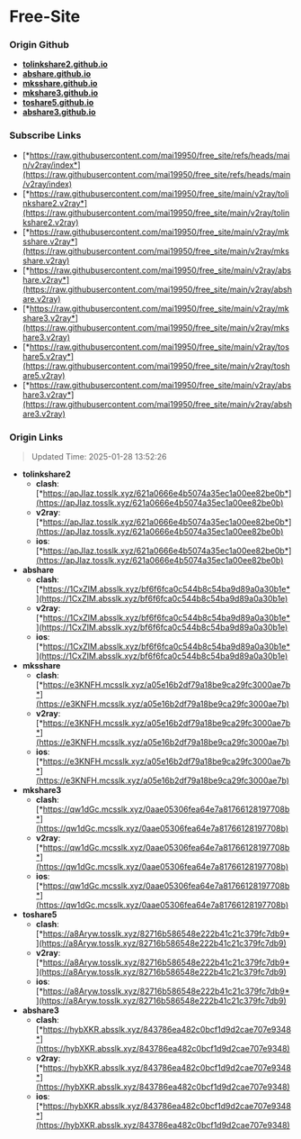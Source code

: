 # Free-Site

### Origin Github

- [**tolinkshare2.github.io**](https://github.com/tolinkshare2/tolinkshare2.github.io)
- [**abshare.github.io**](https://github.com/abshare/abshare.github.io)
- [**mksshare.github.io**](https://github.com/mksshare/mksshare.github.io)
- [**mkshare3.github.io**](https://github.com/mkshare3/mkshare3.github.io)
- [**toshare5.github.io**](https://github.com/toshare5/toshare5.github.io)
- [**abshare3.github.io**](https://github.com/abshare3/abshare3.github.io)

### Subscribe Links

- [*https://raw.githubusercontent.com/mai19950/free_site/refs/heads/main/v2ray/index*](https://raw.githubusercontent.com/mai19950/free_site/refs/heads/main/v2ray/index)
- [*https://raw.githubusercontent.com/mai19950/free_site/main/v2ray/tolinkshare2.v2ray*](https://raw.githubusercontent.com/mai19950/free_site/main/v2ray/tolinkshare2.v2ray)
- [*https://raw.githubusercontent.com/mai19950/free_site/main/v2ray/mksshare.v2ray*](https://raw.githubusercontent.com/mai19950/free_site/main/v2ray/mksshare.v2ray)
- [*https://raw.githubusercontent.com/mai19950/free_site/main/v2ray/abshare.v2ray*](https://raw.githubusercontent.com/mai19950/free_site/main/v2ray/abshare.v2ray)
- [*https://raw.githubusercontent.com/mai19950/free_site/main/v2ray/mkshare3.v2ray*](https://raw.githubusercontent.com/mai19950/free_site/main/v2ray/mkshare3.v2ray)
- [*https://raw.githubusercontent.com/mai19950/free_site/main/v2ray/toshare5.v2ray*](https://raw.githubusercontent.com/mai19950/free_site/main/v2ray/toshare5.v2ray)
- [*https://raw.githubusercontent.com/mai19950/free_site/main/v2ray/abshare3.v2ray*](https://raw.githubusercontent.com/mai19950/free_site/main/v2ray/abshare3.v2ray)

### Origin Links

> Updated Time: 2025-01-28 13:52:26

- **tolinkshare2**
  - **clash**: [*https://apJIaz.tosslk.xyz/621a0666e4b5074a35ec1a00ee82be0b*](https://apJIaz.tosslk.xyz/621a0666e4b5074a35ec1a00ee82be0b)
  - **v2ray**: [*https://apJIaz.tosslk.xyz/621a0666e4b5074a35ec1a00ee82be0b*](https://apJIaz.tosslk.xyz/621a0666e4b5074a35ec1a00ee82be0b)
  - **ios**: [*https://apJIaz.tosslk.xyz/621a0666e4b5074a35ec1a00ee82be0b*](https://apJIaz.tosslk.xyz/621a0666e4b5074a35ec1a00ee82be0b)
- **abshare**
  - **clash**: [*https://1CxZIM.absslk.xyz/bf6f6fca0c544b8c54ba9d89a0a30b1e*](https://1CxZIM.absslk.xyz/bf6f6fca0c544b8c54ba9d89a0a30b1e)
  - **v2ray**: [*https://1CxZIM.absslk.xyz/bf6f6fca0c544b8c54ba9d89a0a30b1e*](https://1CxZIM.absslk.xyz/bf6f6fca0c544b8c54ba9d89a0a30b1e)
  - **ios**: [*https://1CxZIM.absslk.xyz/bf6f6fca0c544b8c54ba9d89a0a30b1e*](https://1CxZIM.absslk.xyz/bf6f6fca0c544b8c54ba9d89a0a30b1e)
- **mksshare**
  - **clash**: [*https://e3KNFH.mcsslk.xyz/a05e16b2df79a18be9ca29fc3000ae7b*](https://e3KNFH.mcsslk.xyz/a05e16b2df79a18be9ca29fc3000ae7b)
  - **v2ray**: [*https://e3KNFH.mcsslk.xyz/a05e16b2df79a18be9ca29fc3000ae7b*](https://e3KNFH.mcsslk.xyz/a05e16b2df79a18be9ca29fc3000ae7b)
  - **ios**: [*https://e3KNFH.mcsslk.xyz/a05e16b2df79a18be9ca29fc3000ae7b*](https://e3KNFH.mcsslk.xyz/a05e16b2df79a18be9ca29fc3000ae7b)
- **mkshare3**
  - **clash**: [*https://qw1dGc.mcsslk.xyz/0aae05306fea64e7a81766128197708b*](https://qw1dGc.mcsslk.xyz/0aae05306fea64e7a81766128197708b)
  - **v2ray**: [*https://qw1dGc.mcsslk.xyz/0aae05306fea64e7a81766128197708b*](https://qw1dGc.mcsslk.xyz/0aae05306fea64e7a81766128197708b)
  - **ios**: [*https://qw1dGc.mcsslk.xyz/0aae05306fea64e7a81766128197708b*](https://qw1dGc.mcsslk.xyz/0aae05306fea64e7a81766128197708b)
- **toshare5**
  - **clash**: [*https://a8Aryw.tosslk.xyz/82716b586548e222b41c21c379fc7db9*](https://a8Aryw.tosslk.xyz/82716b586548e222b41c21c379fc7db9)
  - **v2ray**: [*https://a8Aryw.tosslk.xyz/82716b586548e222b41c21c379fc7db9*](https://a8Aryw.tosslk.xyz/82716b586548e222b41c21c379fc7db9)
  - **ios**: [*https://a8Aryw.tosslk.xyz/82716b586548e222b41c21c379fc7db9*](https://a8Aryw.tosslk.xyz/82716b586548e222b41c21c379fc7db9)
- **abshare3**
  - **clash**: [*https://hybXKR.absslk.xyz/843786ea482c0bcf1d9d2cae707e9348*](https://hybXKR.absslk.xyz/843786ea482c0bcf1d9d2cae707e9348)
  - **v2ray**: [*https://hybXKR.absslk.xyz/843786ea482c0bcf1d9d2cae707e9348*](https://hybXKR.absslk.xyz/843786ea482c0bcf1d9d2cae707e9348)
  - **ios**: [*https://hybXKR.absslk.xyz/843786ea482c0bcf1d9d2cae707e9348*](https://hybXKR.absslk.xyz/843786ea482c0bcf1d9d2cae707e9348)
